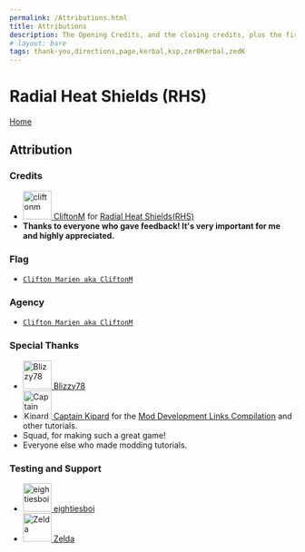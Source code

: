 ```yaml
---
permalink: /Attributions.html
title: Attributions
description: The Opening Credits, and the closing credits, plus the first of two (or is three) end credit scenes
# layout: bare
tags: thank-you,directions,page,kerbal,ksp,zer0Kerbal,zedK
---
```


<!--
Attributions.md v1.0.4.0
Radial Heat Shields (RHS)
created: 01 Feb 2022
updated: 27 Mar 2022
-->

<script src="https://kit.fontawesome.com/0ea5493613.js" crossorigin="anonymous"></script>
<i class="fa fa-gear fa-spin fa-2x" style="color: firebrick"></i>
# Radial Heat Shields (RHS)
[Home](./index.md)

## Attribution

### Credits

<ul>
 <li><a href="https://web.archive.org/web/20190712144347/https://forum.kerbalspaceprogram.com/index.php?/profile/140061-cliftonm/ "><img border="0" alt="cliftonm" src="https://web.archive.org/web/20190712144347im_/https://s3.us-west-2.amazonaws.com/kerbal-forum-uploads/monthly_01_2016/forum1.gif.17f06fc728ff679daf7b08972aa3759c.thumb.gif.fc16ba2586bc71d40655e28e8dfba811.gif" width="50" height="50" > CliftonM</a> for <a href="https://forum.kerbalspaceprogram.com/threads/207080-*/"> Radial Heat Shields(RHS)</a></li>
<li><b>Thanks to everyone who gave feedback! It's very important for me and highly appreciated.</b></li>
</ul>


### Flag

* [`Clifton Marien aka CliftonM`][cliftonm]

### Agency

* [`Clifton Marien aka CliftonM`][cliftonm]

### Special Thanks

<ul>
  <li><a href="https://forum.kerbalspaceprogram.com/index.php?/profile/68543-blizzy78/"><img border="0" alt="Blizzy78" src="https://kerbal-forum-uploads.s3.us-west-2.amazonaws.com/profile/photo-68543.png" width="50" height="50" > Blizzy78</a>
  <li><a href="https://forum.kerbalspaceprogram.com/index.php?/profile/70516-captainkipard/"><img border="0" alt="Captain Kipard" src="https://kerbal-forum-uploads.s3.us-west-2.amazonaws.com/monthly_12_2015/itsame.png.3227b08e54fc9e3eaa0c6c2ad8e9ad07.thumb.png.5d3a3eb0344a23048ea58826e47b9781.png" width="50" height="50" > Captain Kipard</a> for the <a href="https://forum.kerbalspaceprogram.com/index.php?/topic/85372-*/"> Mod Development Links Compilation</a> and other tutorials.</li>
  <li>Squad, for making such a great game!</li>
  <li>Everyone else who made modding tutorials.</li>
</ul>

### Testing and Support

<ul>
  <li><a href="https://forum.kerbalspaceprogram.com/index.php?/profile/133828-eightiesboi/"><img border="0" alt="eightiesboi" src="https://kerbal-forum-uploads.s3.us-west-2.amazonaws.com/monthly_2018_01/happy_velociraptor_dinosaur_greeting_cards-r918b99ab65894a198682f360e419773a_xvuak_8byvr_512.thumb.jpg.00c28897eef8a91ee74f6cb59a9bbb5f.jpg" width="50" height="50" > eightiesboi</a></li>
  <li><a href="https://forum.kerbalspaceprogram.com/index.php?/profile/66411-zelda/"><img border="0" alt="Zelda" src="https://kerbal-forum-uploads.s3.us-west-2.amazonaws.com/monthly_2019_07/LoZ_RGB_960x960.thumb.jpg.32a815400e819b11482764bdea71373c.jpg" width="50" height="50" > Zelda</a></li>
</ul>

[RHS]: https://forum.kerbalspaceprogram.com/index.php?/topic/207080-*/ "Radial Heat Shields"

[cliftonm]: https://web.archive.org/web/20190712144347/https://forum.kerbalspaceprogram.com/index.php?/profile/140061-cliftonm/ "CliftonM aka Clifton Marien"  
<!-- [cliftonm]: https://forum.kerbalspaceprogram.com/index.php?/profile/140061-cliftonm*/ "CliftonM aka Clifton Marien" -->
[zer0Kerbal]: https://forum.kerbalspaceprogram.com/index.php?/profile/190933-*/ "zer0Kerbal"  
[cptkipard]: https://forum.kerbalspaceprogram.com/index.php?/profile/70516-*/ "Captain Kipard"

<!-- this file CC BY-NC-ND 3.0 Unported by zer0Kerbal -->
